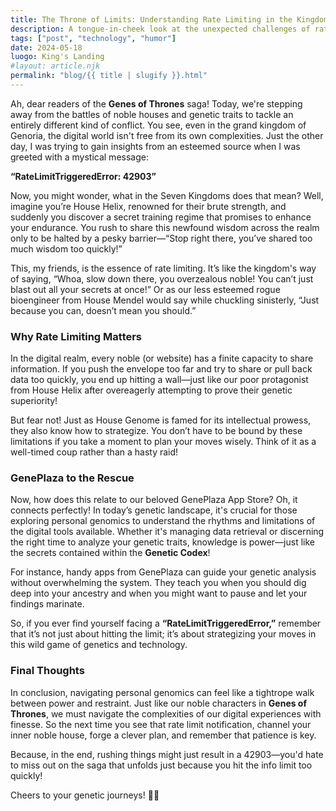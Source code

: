 ```yaml
---
title: The Throne of Limits: Understanding Rate Limiting in the Kingdom of Genoria
description: A tongue-in-cheek look at the unexpected challenges of rate limiting in a digital kingdom, and how it parallels the struggles in the realm of Genes of Thrones.
tags: ["post", "technology", "humor"]
date: 2024-05-18
luogo: King's Landing
#layout: article.njk
permalink: "blog/{{ title | slugify }}.html"
---
```


Ah, dear readers of the **Genes of Thrones** saga! Today, we're stepping away from the battles of noble houses and genetic traits to tackle an entirely different kind of conflict. You see, even in the grand kingdom of Genoria, the digital world isn't free from its own complexities. Just the other day, I was trying to gain insights from an esteemed source when I was greeted with a mystical message: 

**“RateLimitTriggeredError: 42903”** 

Now, you might wonder, what in the Seven Kingdoms does that mean? Well, imagine you’re House Helix, renowned for their brute strength, and suddenly you discover a secret training regime that promises to enhance your endurance. You rush to share this newfound wisdom across the realm only to be halted by a pesky barrier—“Stop right there, you’ve shared too much wisdom too quickly!” 

This, my friends, is the essence of rate limiting. It’s like the kingdom's way of saying, “Whoa, slow down there, you overzealous noble! You can’t just blast out all your secrets at once!” Or as our less esteemed rogue bioengineer from House Mendel would say while chuckling sinisterly, “Just because you can, doesn’t mean you should.”

### Why Rate Limiting Matters

In the digital realm, every noble (or website) has a finite capacity to share information. If you push the envelope too far and try to share or pull back data too quickly, you end up hitting a wall—just like our poor protagonist from House Helix after overeagerly attempting to prove their genetic superiority!

But fear not! Just as House Genome is famed for its intellectual prowess, they also know how to strategize. You don’t have to be bound by these limitations if you take a moment to plan your moves wisely. Think of it as a well-timed coup rather than a hasty raid!

### GenePlaza to the Rescue

Now, how does this relate to our beloved GenePlaza App Store? Oh, it connects perfectly! In today’s genetic landscape, it's crucial for those exploring personal genomics to understand the rhythms and limitations of the digital tools available. Whether it's managing data retrieval or discerning the right time to analyze your genetic traits, knowledge is power—just like the secrets contained within the **Genetic Codex**!

For instance, handy apps from GenePlaza can guide your genetic analysis without overwhelming the system. They teach you when you should dig deep into your ancestry and when you might want to pause and let your findings marinate. 

So, if you ever find yourself facing a **“RateLimitTriggeredError,”** remember that it’s not just about hitting the limit; it’s about strategizing your moves in this wild game of genetics and technology. 

### Final Thoughts

In conclusion, navigating personal genomics can feel like a tightrope walk between power and restraint. Just like our noble characters in **Genes of Thrones**, we must navigate the complexities of our digital experiences with finesse. So the next time you see that rate limit notification, channel your inner noble house, forge a clever plan, and remember that patience is key.

Because, in the end, rushing things might just result in a 42903—you'd hate to miss out on the saga that unfolds just because you hit the info limit too quickly!

Cheers to your genetic journeys! 🍷🧬